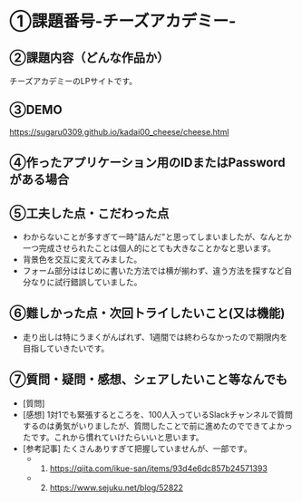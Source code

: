 # ①課題番号-チーズアカデミー-

## ②課題内容（どんな作品か）
チーズアカデミーのLPサイトです。

## ③DEMO
https://sugaru0309.github.io/kadai00_cheese/cheese.html

## ④作ったアプリケーション用のIDまたはPasswordがある場合

## ⑤工夫した点・こだわった点
- わからないことが多すぎて一時"詰んだ"と思ってしまいましたが、なんとか一つ完成させられたことは個人的にとても大きなことかなと思います。
- 背景色を交互に変えてみました。
- フォーム部分ははじめに書いた方法では横が揃わず、違う方法を探すなど自分なりに試行錯誤していました。

## ⑥難しかった点・次回トライしたいこと(又は機能)
- 走り出しは特にうまくがんばれず、1週間では終わらなかったので期限内を目指していきたいです。

## ⑦質問・疑問・感想、シェアしたいこと等なんでも

- [質問]
- [感想] 1対1でも緊張するところを、100人入っているSlackチャンネルで質問するのは勇気がいりましたが、質問したことで前に進めたのでできてよかったです。これから慣れていけたらいいと思います。
- [参考記事] たくさんありすぎて把握していませんが、一部です。
  - 1. https://qiita.com/ikue-san/items/93d4e6dc857b24571393
  - 2. https://www.sejuku.net/blog/52822